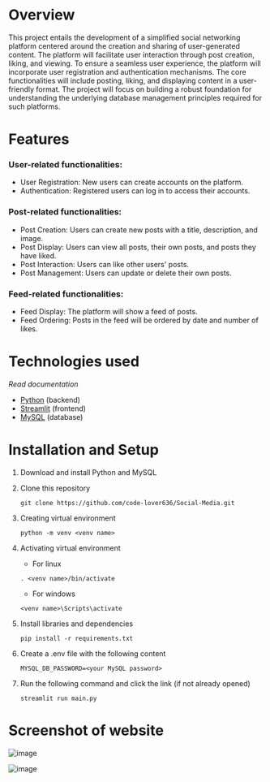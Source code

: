 # Overview
This project entails the development of a simplified social networking platform centered around the creation and sharing of user-generated content. The platform will facilitate user interaction through post creation, liking, and viewing. To ensure a seamless user experience, the platform will incorporate user registration and authentication mechanisms. The core functionalities will include posting, liking, and displaying content in a user-friendly format. The project will focus on building a robust foundation for understanding the underlying database management principles required for such platforms.

# Features
### User-related functionalities:
- User Registration: New users can create accounts on the platform.
- Authentication: Registered users can log in to access their accounts.

### Post-related functionalities:
- Post Creation: Users can create new posts with a title, description, and image.
- Post Display: Users can view all posts, their own posts, and posts they have liked.
- Post Interaction: Users can like other users' posts.
- Post Management: Users can update or delete their own posts.

### Feed-related functionalities:
- Feed Display: The platform will show a feed of posts.
- Feed Ordering: Posts in the feed will be ordered by date and number of likes.

# Technologies used
*Read documentation*
- [Python](https://www.w3schools.com/python/) (backend)
- [Streamlit](https://docs.streamlit.io/) (frontend)
- [MySQL](https://www.w3schools.com/MySQL/default.asp) (database)

# Installation and Setup

1. Download and install Python and MySQL
2. Clone this repository
   
   ```
   git clone https://github.com/code-lover636/Social-Media.git
   ```
4. Creating virtual environment
   ```
   python -m venv <venv name>
   ```
5. Activating virtual environment
   
   - For linux
   ```
   . <venv name>/bin/activate
   ```
   - For windows
   ```
   <venv name>\Scripts\activate
   ```
7. Install libraries and dependencies
   ```
   pip install -r requirements.txt
   ```
8. Create a .env file with the following content
   ```
   MYSQL_DB_PASSWORD=<your MySQL password>
   ```
9. Run the following command and click the link (if not already opened)
   ```
   streamlit run main.py
   ```

# Screenshot of website

![image](https://github.com/user-attachments/assets/b7995c24-1ad2-433a-9721-eb25d8e7973b)

![image](https://github.com/user-attachments/assets/a5fb57c9-04b1-416f-a1a1-23dee5abcd17)


